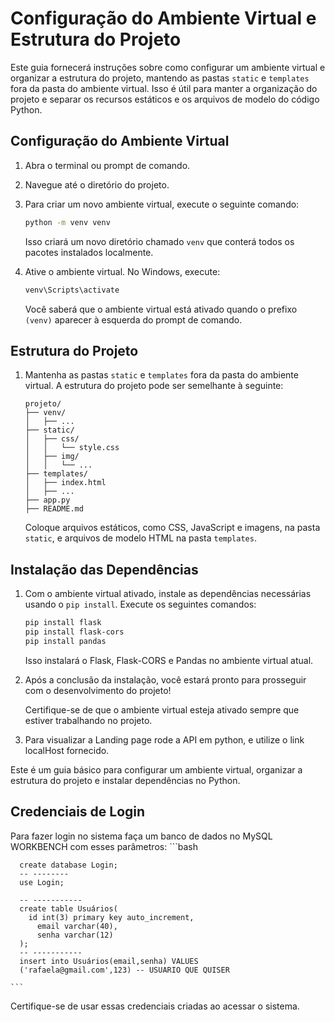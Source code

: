 # Configuração do Ambiente Virtual e Estrutura do Projeto

Este guia fornecerá instruções sobre como configurar um ambiente virtual e organizar a estrutura do projeto, mantendo as pastas `static` e `templates` fora da pasta do ambiente virtual. Isso é útil para manter a organização do projeto e separar os recursos estáticos e os arquivos de modelo do código Python.

## Configuração do Ambiente Virtual

1. Abra o terminal ou prompt de comando.

2. Navegue até o diretório do projeto.

3. Para criar um novo ambiente virtual, execute o seguinte comando:

    ```bash
    python -m venv venv
    ```

    Isso criará um novo diretório chamado `venv` que conterá todos os pacotes instalados localmente.

4. Ative o ambiente virtual. No Windows, execute:

    ```bash
    venv\Scripts\activate
    ```

    Você saberá que o ambiente virtual está ativado quando o prefixo `(venv)` aparecer à esquerda do prompt de comando.

## Estrutura do Projeto

1. Mantenha as pastas `static` e `templates` fora da pasta do ambiente virtual. A estrutura do projeto pode ser semelhante à seguinte:

    ```
    projeto/
    ├── venv/
    │   ├── ...
    ├── static/
    │   ├── css/
    │   │   └── style.css
    │   ├── img/
    │   │   └── ...
    ├── templates/
    │   ├── index.html
    │   ├── ...
    ├── app.py
    ├── README.md
    ```

    Coloque arquivos estáticos, como CSS, JavaScript e imagens, na pasta `static`, e arquivos de modelo HTML na pasta `templates`.

## Instalação das Dependências

1. Com o ambiente virtual ativado, instale as dependências necessárias usando o `pip install`. Execute os seguintes comandos:

    ```bash
    pip install flask
    pip install flask-cors
    pip install pandas
    ```

    Isso instalará o Flask, Flask-CORS e Pandas no ambiente virtual atual.

2. Após a conclusão da instalação, você estará pronto para prosseguir com o desenvolvimento do projeto!

    Certifique-se de que o ambiente virtual esteja ativado sempre que estiver trabalhando no projeto.

3. Para visualizar a Landing page rode a API em python, e utilize o link localHost fornecido.

Este é um guia básico para configurar um ambiente virtual, organizar a estrutura do projeto e instalar dependências no Python.

## Credenciais de Login

Para fazer login no sistema faça um banco de dados no MySQL WORKBENCH com esses parâmetros:
    ```bash
    
      create database Login;
      -- --------
      use Login;
      
      -- -----------
      create table Usuários(
      	id int(3) primary key auto_increment,
          email varchar(40),
          senha varchar(12)
      );
      -- -----------
      insert into Usuários(email,senha) VALUES
      ('rafaela@gmail.com',123) -- USUARIO QUE QUISER	
      
    ```
Certifique-se de usar essas credenciais criadas ao acessar o sistema.
